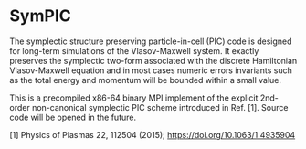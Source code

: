 # SymPIC
The symplectic structure preserving particle-in-cell (PIC) code is 
designed for long-term simulations of the Vlasov-Maxwell system. It 
exactly preserves the symplectic two-form associated with the discrete 
Hamiltonian Vlasov-Maxwell equation and in most cases numeric errors 
invariants such as the total energy and momentum will be bounded within a 
small value.

This is a precompiled x86-64 binary MPI implement of the explicit 2nd-order 
non-canonical symplectic PIC scheme introduced in Ref. [1]. Source code
will be opened in the future.

[1] Physics of Plasmas 22, 112504 (2015); https://doi.org/10.1063/1.4935904

